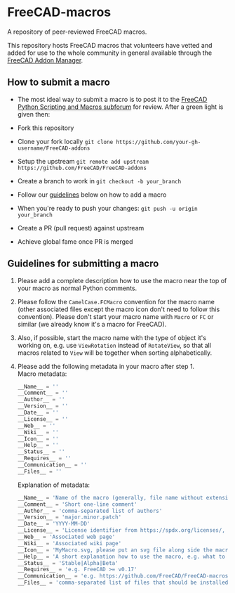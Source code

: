 # FreeCAD-macros

A repository of peer-reviewed FreeCAD macros.

This repository hosts FreeCAD macros that volunteers have vetted and added for use to the whole community in general available through the [FreeCAD Addon Manager](https://www.freecadweb.org/wiki/AddonManager).

## How to submit a macro

- The most ideal way to submit a macro is to post it to the [FreeCAD Python Scripting and Macros subforum](https://forum.freecadweb.org/viewforum.php?f=22) for review. After a green light is given then:  

- Fork this repository
- Clone your fork locally `git clone https://github.com/your-gh-username/FreeCAD-addons`
- Setup the upstream `git remote add upstream https://github.com/FreeCAD/FreeCAD-addons`
- Create a branch to work in `git checkout -b your_branch`
- Follow our [guidelines](https://github.com/FreeCAD/FreeCAD-addons/README.md#guidelines-for-submitting-a-macro) below on how to add a macro
- When you're ready to push your changes: `git push -u origin your_branch`
- Create a PR (pull request) against upstream
- Achieve global fame once PR is merged

## Guidelines for submitting a macro
1. Please add a complete description how to use the macro near the top of your macro as normal Python comments.  
2. Please follow the `CamelCase.FCMacro` convention for the macro name (other associated files except the macro icon don't need to follow this convention). Please don't start your macro name with `Macro` or `FC` or similar (we already know it's a macro for FreeCAD).  
3. Also, if possible, start the macro name with the type of object it's working on, e.g. use `ViewRotation` instead of `RotateView`, so that all macros related to `View` will be together when sorting alphabetically.  
4. Please add the following metadata in your macro after step 1.  
    Macro metadata:
    ```python
    __Name__ = ''
    __Comment__ = ''
    __Author__ = ''
    __Version__ = ''
    __Date__ = ''
    __License__ = ''
    __Web__ = ''
    __Wiki__ = ''
    __Icon__ = ''
    __Help__ = ''
    __Status__ = ''
    __Requires__ = ''
    __Communication__ = ''
    __Files__ = ''
    ```

    Explanation of metadata:
    ```python
    __Name__ = 'Name of the macro (generally, file name without extension with spaces)'
    __Comment__ = 'Short one-line comment'
    __Author__ = 'comma-separated list of authors'
    __Version__ = 'major.minor.patch'
    __Date__ = 'YYYY-MM-DD'
    __License__ = 'License identifier from https://spdx.org/licenses/, e.g. LGPL-3.0-or-later, MIT, CC0-1.0'
    __Web__ = 'Associated web page'
    __Wiki__ = 'Associated wiki page'
    __Icon__ = 'MyMacro.svg, please put an svg file along side the macro, respecting the macro filename'
    __Help__ = 'A short explanation how to use the macro, e.g. what to select before launching'
    __Status__ = 'Stable|Alpha|Beta'
    __Requires__ = 'e.g. FreeCAD >= v0.17'
    __Communication__ = 'e.g. https://github.com/FreeCAD/FreeCAD-macros/issues/ if on the github'
    __Files__ = 'comma-separated list of files that should be installed together with this file, use paths relative to this file, do not include this file'
    ```
